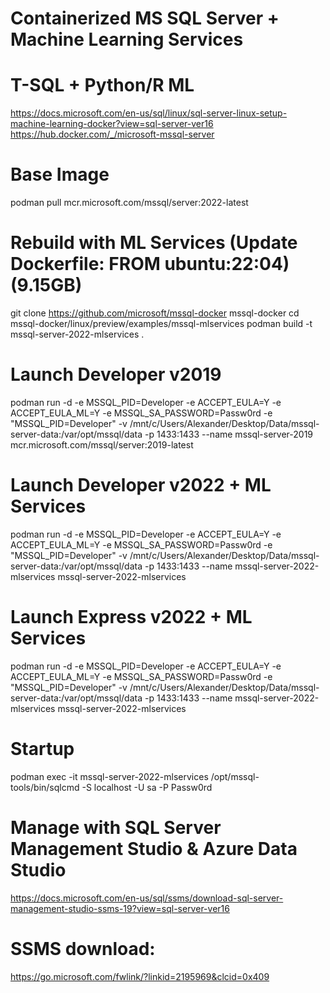 # Containerized MS SQL Server + Machine Learning Services
# T-SQL + Python/R ML
https://docs.microsoft.com/en-us/sql/linux/sql-server-linux-setup-machine-learning-docker?view=sql-server-ver16
https://hub.docker.com/_/microsoft-mssql-server

# Base Image
podman pull mcr.microsoft.com/mssql/server:2022-latest

# Rebuild with ML Services (Update Dockerfile: FROM ubuntu:22:04) (9.15GB)
git clone https://github.com/microsoft/mssql-docker mssql-docker
cd mssql-docker/linux/preview/examples/mssql-mlservices
podman build -t mssql-server-2022-mlservices .

# Launch Developer v2019
podman run -d -e MSSQL_PID=Developer -e ACCEPT_EULA=Y -e ACCEPT_EULA_ML=Y -e MSSQL_SA_PASSWORD=Passw0rd -e "MSSQL_PID=Developer" -v /mnt/c/Users/Alexander/Desktop/Data/mssql-server-data:/var/opt/mssql/data -p 1433:1433 --name mssql-server-2019 mcr.microsoft.com/mssql/server:2019-latest

# Launch Developer v2022 + ML Services
podman run -d -e MSSQL_PID=Developer -e ACCEPT_EULA=Y -e ACCEPT_EULA_ML=Y -e MSSQL_SA_PASSWORD=Passw0rd -e "MSSQL_PID=Developer" -v /mnt/c/Users/Alexander/Desktop/Data/mssql-server-data:/var/opt/mssql/data -p 1433:1433 --name mssql-server-2022-mlservices mssql-server-2022-mlservices

# Launch Express v2022 + ML Services
podman run -d -e MSSQL_PID=Developer -e ACCEPT_EULA=Y -e ACCEPT_EULA_ML=Y -e MSSQL_SA_PASSWORD=Passw0rd -e "MSSQL_PID=Developer" -v /mnt/c/Users/Alexander/Desktop/Data/mssql-server-data:/var/opt/mssql/data -p 1433:1433 --name mssql-server-2022-mlservices mssql-server-2022-mlservices

# Startup
podman exec -it mssql-server-2022-mlservices /opt/mssql-tools/bin/sqlcmd -S localhost -U sa -P Passw0rd

# Manage with SQL Server Management Studio & Azure Data Studio
https://docs.microsoft.com/en-us/sql/ssms/download-sql-server-management-studio-ssms-19?view=sql-server-ver16

# SSMS download:
https://go.microsoft.com/fwlink/?linkid=2195969&clcid=0x409
